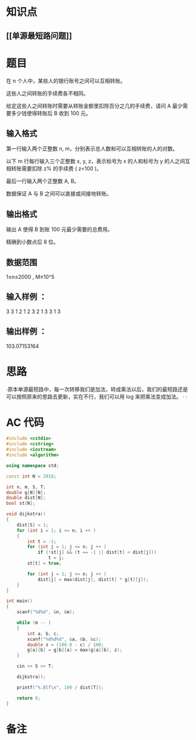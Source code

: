 # 知识点
  ## [[单源最短路问题]]
# 题目
 在 n 个人中，某些人的银行账号之间可以互相转账。

这些人之间转账的手续费各不相同。

给定这些人之间转账时需要从转账金额里扣除百分之几的手续费，请问 A 最少需要多少钱使得转账后 B 收到 100 元。

## 输入格式
第一行输入两个正整数 n, m，分别表示总人数和可以互相转账的人的对数。

以下 m 行每行输入三个正整数 x, y, z，表示标号为 x 的人和标号为 y 的人之间互相转账需要扣除 z% 的手续费 ( z<100 )。

最后一行输入两个正整数 A, B。

数据保证 A 与 B 之间可以直接或间接地转账。

## 输出格式
输出 A 使得 B 到账 100 元最少需要的总费用。

精确到小数点后 8 位。

## 数据范围
1≤n≤2000
,
M≤10^5
## 输入样例 ：
3 3
1 2 1
2 3 2
1 3 3
1 3
## 输出样例 ：
103.07153164

# 思路
·原本单源最短路中，每一次转移我们是加法，转成乘法以后，我们的最短路还是可以按照原来的思路去更新，实在不行，我们可以用 log 来把乘法变成加法。
·
·
# AC 代码
```cpp
#include <cstdio>
#include <cstring>
#include <iostream>
#include <algorithm>

using namespace std;

const int N = 2010;

int n, m, S, T;
double g[N][N];
double dist[N];
bool st[N];

void dijkstra()
{
    dist[S] = 1;
    for (int i = 1; i <= n; i ++ )
    {
        int t = -1;
        for (int j = 1; j <= n; j ++ )
            if (!st[j] && (t == -1 || dist[t] < dist[j]))
                t = j;
        st[t] = true;

        for (int j = 1; j <= n; j ++ )
            dist[j] = max(dist[j], dist[t] * g[t][j]);
    }
}

int main()
{
    scanf("%d%d", &n, &m);

    while (m -- )
    {
        int a, b, c;
        scanf("%d%d%d", &a, &b, &c);
        double z = (100.0 - c) / 100;
        g[a][b] = g[b][a] = max(g[a][b], z);
    }

    cin >> S >> T;

    dijkstra();

    printf("%.8lf\n", 100 / dist[T]);

    return 0;
}
```
# 备注
